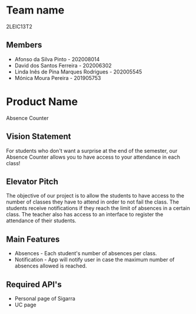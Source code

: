 # Team name
2LEIC13T2

## Members

- Afonso da Silva Pinto - 202008014
- David dos Santos Ferreira - 202006302
- Linda Inês de Pina Marques Rodrigues - 202005545
- Mónica Moura Pereira - 201905753

# Product Name
Absence Counter

## Vision Statement
For students who don't want a surprise at the end of the semester, our Absence Counter allows you to have access to your attendance in each class!

## Elevator Pitch
The objective of our project is to allow the students to have access to the number of classes they have to attend in order to not fail the class. The students receive notifications if they reach the limit of absences in a certain class.
The teacher also has access to an interface to register the attendance of their students.

## Main Features
 - Absences - Each student's number of absences per class.
 - Notification - App will notify user in case the maximum number of absences allowed is reached.

## Required API's
- Personal page of Sigarra 
- UC page
